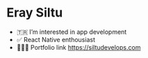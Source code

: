 <h1 align="left">Eray Siltu</h1>

- 🇹🇷 I’m interested in app development
- ✅ React Native enthousiast 
- 👨🏻‍💻 Portfolio link https://siltudevelops.com
